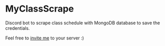 # MyClassScrape
Discord bot to scrape class schedule with MongoDB database to save the credentials.

Feel free to [invite me](https://discord.com/api/oauth2/authorize?client_id=775903023821881374&permissions=522304&scope=bot) to your server :)
